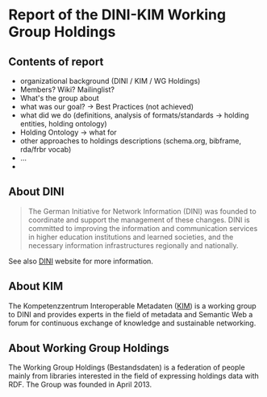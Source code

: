# Report of the DINI-KIM Working Group Holdings

## Contents of report

* organizational background (DINI / KIM / WG Holdings)
* Members? Wiki? Mailinglist?
* What's the group about
* what was our goal? -> Best Practices (not achieved)
* what did we do (definitions, analysis of formats/standards -> holding entities, holding ontology)
* Holding Ontology -> what for
* other approaches to holdings descriptions (schema.org, bibframe, rda/frbr vocab)
* ... 
* 

## About DINI

[About DINI]: #about-dini

> The German Initiative for Network Information (DINI) was founded to coordinate and support the management of these changes. DINI is committed to improving the information and communication services in higher education institutions and learned societies, and the necessary information infrastructures regionally and nationally.

See also [DINI] website for more information.

## About KIM

[About KIM]: #about-kim

The Kompetenzzentrum Interoperable Metadaten ([KIM]) is a working group to DINI and provides experts in the field of metadata and Semantic Web a forum for continuous exchange of knowledge and sustainable networking.

## About Working Group Holdings

The Working Group Holdings (Bestandsdaten) is a federation of people mainly from libraries interested in the field of expressing holdings data with RDF. The Group was founded in April 2013. 




[DINI]: http://dini.de
[KIM]: http://www.kim-forum.org
